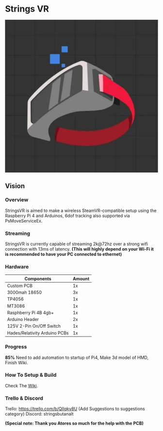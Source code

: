 # Strings VR
![logo](Wiki/logo.png)


## Vision

### Overview
StringsVR is aimed to make a wireless SteamVR-compatible setup using the Raspberry Pi 4 and Arduinos, 6dof tracking also supported via PsMoveServiceEx. 

### Streaming
StringsVR is currently capable of streaming 2k@72hz over a strong wifi connection with 13ms of latency.
**(This will highly depend on your Wi-Fi it is recommended to have your PC connected to ethernet)** 

### Hardware

| Components  | Amount |
| ------------- | ------------- |
| Custom PCB | 1x  |
| 3000mah 18650  | 3x  |
| TP4056  | 1x  |
| MT3086  | 1x  |
| Rasphberry Pi 4B 4gb+  | 1x  |
| Arduino Header  | 2x  |
| 125V 2-Pin On/Off Switch  | 1x  |
| Hades/Relativity Arduino PCBs  | 1x  |

### Progress 
**85%** Need to add automation to startup of Pi4, Make 3d model of HMD, Finish Wiki.

### How To Setup & Build
Check The [Wiki](https://github.com/StringsVR/StringsVR/wiki/Getting-Started).

### Trello & Discord
Trello: https://trello.com/b/QIIqky8U (Add Suggestions to suggestions category)
Discord: stringsbutanalt 

**(Special note: Thank you Atores so much for the help with the PCB)**


